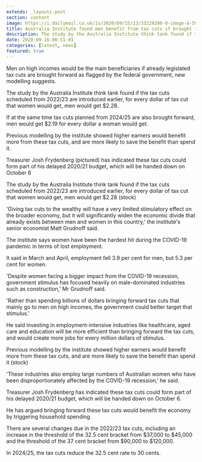 ```yaml
---
extends: _layouts.post
section: content
image: https://i.dailymail.co.uk/1s/2020/09/15/23/33229286-0-image-a-59_1600210290723.jpg 
title: Australia Institute found men benefit from tax cuts if brought forward by Treasurer Josh Frydenberg 
description: The study by the Australia Institute think tank found if the tax cuts scheduled from 2022/23 are introduced earlier, for every dollar of tax cut that women would get, men would get $2.28. 
date: 2020-09-16-00-51-01 
categories: [latest, news] 
featured: true 
--- 
```

Men on high incomes would be the main beneficiaries if already legislated tax cuts are brought forward as flagged by the federal government, new modelling suggests.

The study by the Australia Institute think tank found if the tax cuts scheduled from 2022/23 are introduced earlier, for every dollar of tax cut that women would get, men would get $2.28.

If at the same time tax cuts planned from 2024/25 are also brought forward, men would get $2.19 for every dollar a woman would get.

Previous modelling by the institute showed higher earners would benefit more from these tax cuts, and are more likely to save the benefit than spend it.

Treasurer Josh Frydenberg (pictured) has indicated these tax cuts could form part of his delayed 2020/21 budget, which will be handed down on October 6

The study by the Australia Institute think tank found if the tax cuts scheduled from 2022/23 are introduced earlier, for every dollar of tax cut that women would get, men would get $2.28 (stock)

'Giving tax cuts to the wealthy will have a very limited stimulatory effect on the broader economy, but it will significantly widen the economic divide that already exists between men and women in this country,' the institute's senior economist Matt Grudnoff said.

The institute says women have been the hardest hit during the COVID-19 pandemic in terms of lost employment.

It said in March and April, employment fell 3.9 per cent for men, but 5.3 per cent for women.

'Despite women facing a bigger impact from the COVID-19 recession, government stimulus has focused heavily on male-dominated industries such as construction,' Mr Grudnoff said.

'Rather than spending billions of dollars bringing forward tax cuts that mainly go to men on high incomes, the government could better target that stimulus.'

He said investing in employment-intensive industries like healthcare, aged care and education will be more efficient than bringing forward the tax cuts, and would create more jobs for every million dollars of stimulus.

Previous modelling by the institute showed higher earners would benefit more from these tax cuts, and are more likely to save the benefit than spend it (stock)

'These industries also employ large numbers of Australian women who have been disproportionately affected by the COVID-19 recession,' he said.

Treasurer Josh Frydenberg has indicated these tax cuts could form part of his delayed 2020/21 budget, which will be handed down on October 6.

He has argued bringing forward these tax cuts would benefit the economy by triggering household spending. 

There are several changes due in the 2022/23 tax cuts, including an increase in the threshold of the 32.5 cent bracket from $37,000 to $45,000 and the threshold of the 37 cent bracket from $90,000 to $120,000.

In 2024/25, the tax cuts reduce the 32.5 cent rate to 30 cents.


